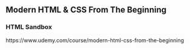 <h2>Modern HTML &amp; CSS From The Beginning</h2>

<h3>HTML Sandbox</h3>
https://www.udemy.com/course/modern-html-css-from-the-beginning
